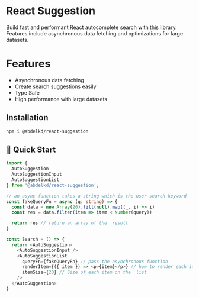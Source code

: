 
# React Suggestion

Build fast and performant React autocomplete search with this library. Features include asynchronous data fetching and optimizations for large datasets.

# Features
- Asynchronous data fetching
- Create search suggestions easily
- Type Safe
- High performance with large datasets


## Installation
```bash
npm i @abdelkd/react-suggestion
```

## 🚀 Quick Start
```typescript
import {
  AutoSuggestion
  AutoSuggestionInput
  AutoSuggestionList
} from '@abdelkd/react-suggestion';

// an async function takes a string which is the user search keyword
const fakeQueryFn = async (q: string) => {
  const data = new Array(20).fill(null).map((_, i) => i)
  const res = data.filter(item => item < Number(query))

  return res // return an array of the  result
}

const Search = () => {
  return <AutoSuggestion>
    <AutoSuggestionInput />
    <AutoSuggestionList
      queryFn={fakeQueryFn} // pass the asynchronous function
      renderItem={({ item }) => <p>{item}</p>} // how to render each item in the list
      itemSize={20} // Size of each item on the  list
    />
  </AutoSuggestion>
}
```
